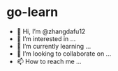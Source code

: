 # go-learn
 
- 👋 Hi, I’m @zhangdafu12
- 👀 I’m interested in ...
- 🌱 I’m currently learning ...
- 💞️ I’m looking to collaborate on ...
- 📫 How to reach me ...
